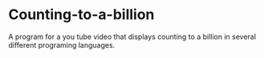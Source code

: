 # Counting-to-a-billion
A program for a you tube video that displays counting to a billion in several different programing languages.
